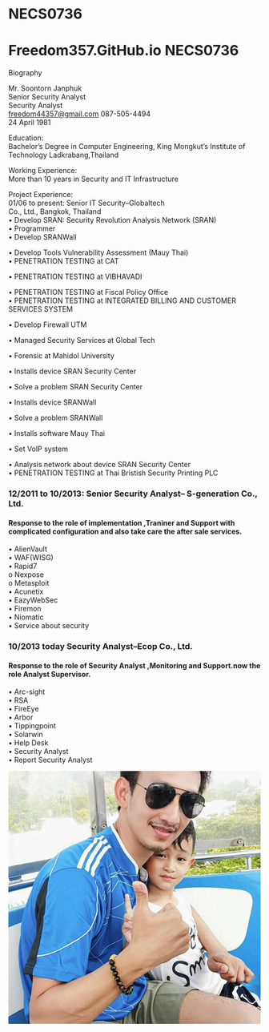 # NECS0736
# Freedom357.GitHub.io NECS0736


Biography
<p> <p class="has-line-data" data-line-start="1" data-line-end="6">Mr. Soontorn Janphuk<br>
Senior Security Analyst<br>
Security Analyst<br>
<a href="mailto:freedom44357@gmail.com">freedom44357@gmail.com</a> 087-505-4494<br>
24 April 1981</p>
<p class="has-line-data" data-line-start="7" data-line-end="9">Education:<br>
Bachelor’s Degree in Computer Engineering, King Mongkut’s Institute of Technology Ladkrabang,Thailand</p>
<p class="has-line-data" data-line-start="11" data-line-end="13">Working Experience:<br>
More than 10 years in Security and IT Infrastructure</p>
<p class="has-line-data" data-line-start="14" data-line-end="20">Project Experience:<br>
01/06 to present: Senior IT Security–Globaltech<br>
Co., Ltd., Bangkok, Thailand<br>
•   Develop SRAN: Security Revolution Analysis Network (SRAN)<br>
•   Programmer<br>
•   Develop SRANWall</p>
<p class="has-line-data" data-line-start="21" data-line-end="23">•   Develop Tools Vulnerability Assessment (Mauy Thai)<br>
•   PENETRATION TESTING at CAT</p>
<p class="has-line-data" data-line-start="24" data-line-end="25">•   PENETRATION TESTING at VIBHAVADI</p>
<p class="has-line-data" data-line-start="26" data-line-end="28">•   PENETRATION TESTING at Fiscal Policy Office<br>
•   PENETRATION TESTING at INTEGRATED BILLING AND CUSTOMER SERVICES SYSTEM</p>
<p class="has-line-data" data-line-start="29" data-line-end="30">•   Develop Firewall UTM</p>
<p class="has-line-data" data-line-start="31" data-line-end="32">•   Managed Security Services at Global Tech</p>
<p class="has-line-data" data-line-start="33" data-line-end="34">•   Forensic at Mahidol University</p>
<p class="has-line-data" data-line-start="35" data-line-end="36">•   Installs device SRAN Security Center</p>
<p class="has-line-data" data-line-start="37" data-line-end="38">•   Solve a problem SRAN Security Center</p>
<p class="has-line-data" data-line-start="39" data-line-end="40">•   Installs device SRANWall</p>
<p class="has-line-data" data-line-start="41" data-line-end="42">•   Solve a problem SRANWall</p>
<p class="has-line-data" data-line-start="43" data-line-end="44">•   Installs software Mauy Thai</p>
<p class="has-line-data" data-line-start="45" data-line-end="46">•   Set VoIP system</p>
<p class="has-line-data" data-line-start="47" data-line-end="72">•   Analysis network about device SRAN Security Center<br>
•   PENETRATION TESTING at Thai Bristish Security Printing PLC<br>
<h3>12/2011 to 10/2013: Senior Security Analyst– S-generation Co., Ltd.<br></h3>
<h4>Response to the role of implementation ,Traniner and Support with complicated configuration and also take care the after sale services.<br></h4>
•   AlienVault<br>
•   WAF(WISG)<br>
•   Rapid7<br>
o Nexpose<br>
o Metasploit<br>
•   Acunetix<br>
•   EazyWebSec<br>
•   Firemon<br>
•   Niomatic<br>
•   Service about security<br>
<h3>10/2013 today Security Analyst–Ecop Co., Ltd.<br></h3>
<h4>Response to the role of Security Analyst ,Monitoring   and Support.now the role Analyst Supervisor.<br></h4>
•   Arc-sight<br>
•   RSA<br>
•   FireEye<br>
•   Arbor<br>
•   Tippingpoint<br>
•   Solarwin<br>
•   Help Desk<br>
•   Security Analyst<br>
•   Report Security Analyst</p></p>
<img src ="picture.jpg">